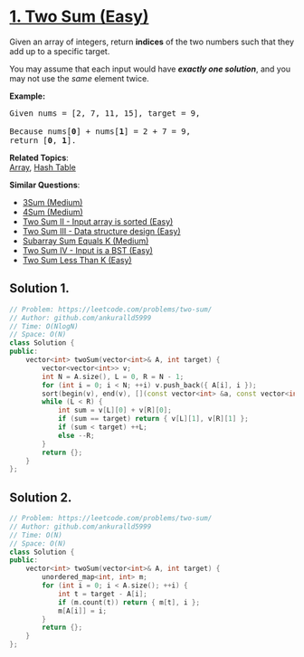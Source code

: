 # [1. Two Sum (Easy)](https://leetcode.com/problems/two-sum/)

<p>Given an array of integers, return <strong>indices</strong> of the two numbers such that they add up to a specific target.</p>

<p>You may assume that each input would have <strong><em>exactly one solution</em></strong>, and you may not use the <em>same</em> element twice.</p>

<p><strong>Example:</strong></p>

<pre>Given nums = [2, 7, 11, 15], target = 9,

Because nums[<strong>0</strong>] + nums[<strong>1</strong>] = 2 + 7 = 9,
return [<strong>0</strong>, <strong>1</strong>].
</pre>


**Related Topics**:  
[Array](https://leetcode.com/tag/array/), [Hash Table](https://leetcode.com/tag/hash-table/)

**Similar Questions**:
* [3Sum (Medium)](https://leetcode.com/problems/3sum/)
* [4Sum (Medium)](https://leetcode.com/problems/4sum/)
* [Two Sum II - Input array is sorted (Easy)](https://leetcode.com/problems/two-sum-ii-input-array-is-sorted/)
* [Two Sum III - Data structure design (Easy)](https://leetcode.com/problems/two-sum-iii-data-structure-design/)
* [Subarray Sum Equals K (Medium)](https://leetcode.com/problems/subarray-sum-equals-k/)
* [Two Sum IV - Input is a BST (Easy)](https://leetcode.com/problems/two-sum-iv-input-is-a-bst/)
* [Two Sum Less Than K (Easy)](https://leetcode.com/problems/two-sum-less-than-k/)

## Solution 1.

```cpp
// Problem: https://leetcode.com/problems/two-sum/
// Author: github.com/ankuralld5999
// Time: O(NlogN)
// Space: O(N)
class Solution {
public:
    vector<int> twoSum(vector<int>& A, int target) {
        vector<vector<int>> v; 
        int N = A.size(), L = 0, R = N - 1;
        for (int i = 0; i < N; ++i) v.push_back({ A[i], i });
        sort(begin(v), end(v), [](const vector<int> &a, const vector<int> &b) { return a[0] < b[0]; });
        while (L < R) {
            int sum = v[L][0] + v[R][0];
            if (sum == target) return { v[L][1], v[R][1] };
            if (sum < target) ++L;
            else --R;
        }
        return {};
    }
};
```

## Solution 2.

```cpp
// Problem: https://leetcode.com/problems/two-sum/
// Author: github.com/ankuralld5999
// Time: O(N)
// Space: O(N)
class Solution {
public:
    vector<int> twoSum(vector<int>& A, int target) {
        unordered_map<int, int> m;
        for (int i = 0; i < A.size(); ++i) {
            int t = target - A[i];
            if (m.count(t)) return { m[t], i };
            m[A[i]] = i;
        }
        return {};
    }
};
```
